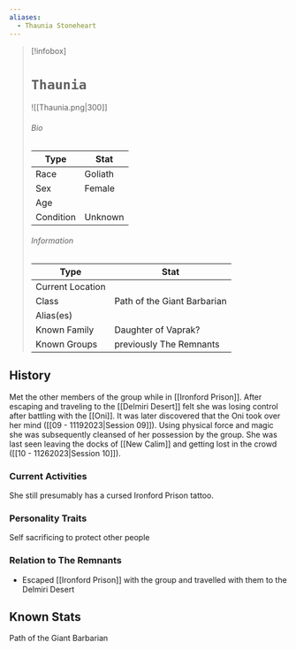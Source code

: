 ```yaml
---
aliases:
  - Thaunia Stoneheart
---
```




> [!infobox]
> # `Thaunia` 
> ![[Thaunia.png|300]]
> ###### Bio
> Type |  Stat |
> ---|---|
> Race | Goliath | 
> Sex | Female | 
> Age |  |
> Condition | Unknown |
> ######  Information
> Type |  Stat |
> ---|---|
> Current Location |  |
> Class | Path of the Giant Barbarian |
> Alias(es) | |
> Known Family | Daughter of Vaprak?|
> Known Groups |previously The Remnants |
 
## History
Met the other members of the group while in [[Ironford Prison]]. After escaping and traveling to the [[Delmiri Desert]] felt she was losing control after battling with the [[Oni]]. It was later discovered that the Oni took over her mind ([[09 - 11192023|Session 09]]). Using physical force and magic she was subsequently cleansed of her possession by the group. She was last seen leaving the docks of [[New Calim]] and getting lost in the crowd ([[10 - 11262023|Session 10]]). 

### Current Activities
She still presumably has a cursed Ironford Prison tattoo.

### Personality Traits
Self sacrificing to protect other people

### Relation to The Remnants 
- Escaped [[Ironford Prison]] with the group and travelled with them to the Delmiri Desert

## Known Stats
Path of the Giant Barbarian
